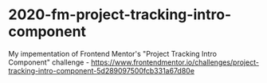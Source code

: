 # 2020-fm-project-tracking-intro-component
My impementation of Frontend Mentor's "Project Tracking Intro Component" challenge - https://www.frontendmentor.io/challenges/project-tracking-intro-component-5d289097500fcb331a67d80e
